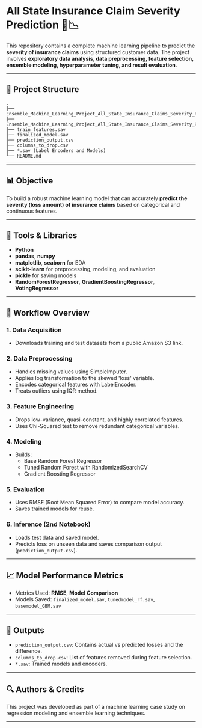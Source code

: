 
# All State Insurance Claim Severity Prediction 🚗📉

This repository contains a complete machine learning pipeline to predict the **severity of insurance claims** using structured customer data. The project involves **exploratory data analysis, data preprocessing, feature selection, ensemble modeling, hyperparameter tuning, and result evaluation**.

---

## 📁 Project Structure

```
.
├── Ensemble_Machine_Learning_Project_All_State_Insurance_Claims_Severity_Prediction.ipynb
├── Ensemble_Machine_Learning_Project_All_State_Insurance_Claims_Severity_Prediction_Model_Loss_prediction.ipynb
├── train_features.sav
├── finalized_model.sav
├── prediction_output.csv
├── columns_to_drop.csv
├── *.sav (Label Encoders and Models)
└── README.md
```

---

## 📊 Objective

To build a robust machine learning model that can accurately **predict the severity (loss amount) of insurance claims** based on categorical and continuous features.

---

## 🧰 Tools & Libraries

- **Python**
- **pandas**, **numpy**
- **matplotlib**, **seaborn** for EDA
- **scikit-learn** for preprocessing, modeling, and evaluation
- **pickle** for saving models
- **RandomForestRegressor**, **GradientBoostingRegressor**, **VotingRegressor**

---

## 🔁 Workflow Overview

### 1. Data Acquisition
- Downloads training and test datasets from a public Amazon S3 link.

### 2. Data Preprocessing
- Handles missing values using SimpleImputer.
- Applies log transformation to the skewed 'loss' variable.
- Encodes categorical features with LabelEncoder.
- Treats outliers using IQR method.

### 3. Feature Engineering
- Drops low-variance, quasi-constant, and highly correlated features.
- Uses Chi-Squared test to remove redundant categorical variables.

### 4. Modeling
- Builds:
  - Base Random Forest Regressor
  - Tuned Random Forest with RandomizedSearchCV
  - Gradient Boosting Regressor

### 5. Evaluation
- Uses RMSE (Root Mean Squared Error) to compare model accuracy.
- Saves trained models for reuse.

### 6. Inference (2nd Notebook)
- Loads test data and saved model.
- Predicts loss on unseen data and saves comparison output (`prediction_output.csv`).

---

## 📈 Model Performance Metrics

- Metrics Used: **RMSE**, **Model Comparison**
- Models Saved: `finalized_model.sav`, `tunedmodel_rf.sav`, `basemodel_GBM.sav`

---

## 📂 Outputs

- `prediction_output.csv`: Contains actual vs predicted losses and the difference.
- `columns_to_drop.csv`: List of features removed during feature selection.
- `*.sav`: Trained models and encoders.

---

## 🔍 Authors & Credits

This project was developed as part of a machine learning case study on regression modeling and ensemble learning techniques.

---

